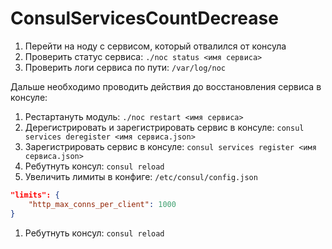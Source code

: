 # ConsulServicesCountDecrease 

1. Перейти на ноду с сервисом, который отвалился от консула
2. Проверить статус сервиса: `./noc status <имя сервиса>`
3. Проверить логи сервиса по пути: `/var/log/noc`

Дальше необходимо проводить действия до восстановления сервиса в консуле:
1. Рестартануть модуль: `./noc restart <имя сервиса>`
2. Дерегистрировать и зарегистрировать сервис в консуле: `consul services deregister <имя сервиса.json>`
3. Зарегистрировать сервис в консуле: `consul services register <имя сервиса.json>`
4. Ребутнуть консул: `consul reload`
5. Увеличить лимиты в конфиге: `/etc/consul/config.json`
``` json
"limits": {
    "http_max_conns_per_client": 1000
}
```
1. Ребутнуть консул: `consul reload`

